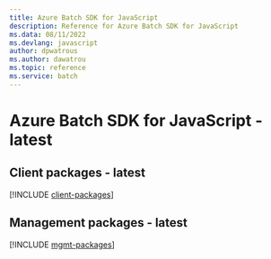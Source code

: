 ```yaml
---
title: Azure Batch SDK for JavaScript
description: Reference for Azure Batch SDK for JavaScript
ms.data: 08/11/2022
ms.devlang: javascript
author: dpwatrous
ms.author: dawatrou
ms.topic: reference
ms.service: batch
---
```

# Azure Batch SDK for JavaScript - latest

## Client packages - latest
[!INCLUDE [client-packages](batch-client-index.md)]
## Management packages - latest
[!INCLUDE [mgmt-packages](batch-mgmt-index.md)]